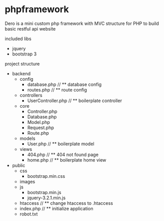 # phpframework
Dero is a mini custom php framework with MVC structure for PHP to build basic restful api website

included libs 
  - jquery
  - bootstrap 3

project structure

- backend
  - config
    - database.php // ** database config
    - routes.php  // ** route config
  - controllers
    - UserController.php // ** boilerplate controller
  - core
    - Controller.php
    - Database.php
    - Model.php
    - Request.php
    - Route.php
  - models
    - User.php // ** boilerplate model
  - views
    - 404.php // ** 404 not found page
    - home.php // ** boilerplate home view
- public
  - css
    - bootstrap.min.css
  - images
  - js
    - bootstrap.min.js
    - jquery-3.2.1.min.js
  - htaccess  // ** change htaccess to .htaccess
  - index.php // ** initialize application
  - robot.txt
